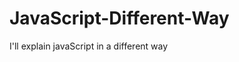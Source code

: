                                                                                                                                                                                       
# JavaScript-Different-Way
I'll explain javaScript in a different way       
  










